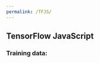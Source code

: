 ```yaml
---
permalink: /TFJS/
---
```


<html>
<script src="https://cdn.jsdelivr.net/npm/@tensorflow/tfjs"></script>
<script src="https://cdn.jsdelivr.net/npm/@tensorflow/tfjs-vis"></script><body>

<h2>TensorFlow JavaScript</h2>
<h3>Training data:</h3>
<div id="plot1"></div>
<div id="plot2"></div>
<script>

// Extract Correct Data 
function extractData(obj) {
  return {x:obj.Horsepower, y:obj.Miles_per_Gallon};
}
function removeErrors(obj) {
  return obj.x != null && obj.y != null;
}

// Plot Data
function tfPlot(values, surface) {
  tfvis.render.scatterplot(surface,
    {values:values, series:['Original','Predicted']},
    {xLabel:'Horsepower', yLabel:'MPG',});
}

// Main Function
async function runTF() {
const jsonData = await fetch("cardata.json");
let values = await jsonData.json();
values = values.map(extractData).filter(removeErrors);

// Plot the Data
const surface1 = document.getElementById("plot1");
const surface2 = document.getElementById("plot2");
tfPlot(values, surface1);

// Convert Input to Tensors
const inputs = values.map(obj => obj.x);
const labels = values.map(obj => obj.y);
const inputTensor = tf.tensor2d(inputs, [inputs.length, 1]);
const labelTensor = tf.tensor2d(labels, [labels.length, 1]);
const inputMin = inputTensor.min();  
const inputMax = inputTensor.max();
const labelMin = labelTensor.min();
const labelMax = labelTensor.max();
const nmInputs = inputTensor.sub(inputMin).div(inputMax.sub(inputMin));
const nmLabels = labelTensor.sub(labelMin).div(labelMax.sub(labelMin));

// Create a Tensorflow Model
const model = tf.sequential(); 
model.add(tf.layers.dense({inputShape: [1], units: 1, useBias: true}));
model.add(tf.layers.dense({units: 1, useBias: true}));
model.compile({loss:'meanSquaredError', optimizer:'sgd'});

// Start Training
await trainModel(model, nmInputs, nmLabels, surface2);

// Un-Normalize Data
let unX = tf.linspace(0, 1, 100);      
let unY = model.predict(unX.reshape([100, 1]));      
const unNormunX = unX
  .mul(inputMax.sub(inputMin))
  .add(inputMin);
const unNormunY = unY
  .mul(labelMax.sub(labelMin))
  .add(labelMin);
unX = unNormunX.dataSync();
unY = unNormunY.dataSync();

// Test the Model
const predicted = Array.from(unX).map((val, i) => {
  return {x: val, y: unY[i]}
});
tfPlot([values, predicted], surface1)

// End Main Function
}

// Asyncronous Function to Train the Model
async function trainModel(model, inputs, labels, surface) {
  const batchSize = 25;
  const epochs = 50;
  const callbacks = tfvis.show.fitCallbacks(surface, ['loss'], {callbacks:['onEpochEnd']})
  return await model.fit(inputs, labels,
    {batchSize, epochs, shuffle:true, callbacks:callbacks}
  );
}

runTF();

</script>
</body>
</html>
